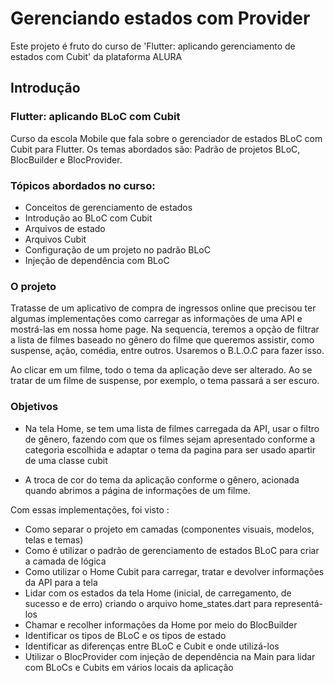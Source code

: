 # Gerenciando estados com Provider
Este projeto é fruto do curso de 'Flutter: aplicando gerenciamento de estados com Cubit' da plataforma ALURA

## Introdução

### Flutter: aplicando BLoC com Cubit
 
  Curso da escola Mobile que fala sobre o gerenciador de estados BLoC com Cubit para Flutter. Os temas abordados são: Padrão de projetos BLoC, BlocBuilder e BlocProvider. 

### Tópicos abordados no curso:

- Conceitos de gerenciamento de estados
- Introdução ao BLoC com Cubit
- Arquivos de estado
- Arquivos Cubit
- Configuração de um projeto no padrão BLoC
- Injeção de dependência com BLoC

### O projeto

Tratasse de um aplicativo de compra de ingressos online que precisou ter algumas implementações como carregar as informações de uma API e mostrá-las em nossa home page. Na sequencia, teremos a opção de filtrar a lista de filmes baseado no gênero do filme que queremos assistir, como suspense, ação, comédia, entre outros. Usaremos o B.L.O.C para fazer isso.

Ao clicar em um filme, todo o tema da aplicação deve ser alterado. Ao se tratar de um filme de suspense, por exemplo, o tema passará a ser escuro.


### Objetivos
   
  
  - Na tela Home, se tem uma lista de filmes carregada da API, usar o filtro de gênero, fazendo com que os filmes sejam apresentado conforme a categoria escolhida e adaptar o tema da pagina para ser usado apartir de uma classe cubit
  
  - A troca de cor do tema da aplicação conforme o gênero, acionada quando abrimos a página de informações de um filme.

Com essas implementações, foi visto :

 - Como separar o projeto em camadas (componentes visuais, modelos, telas e temas)
 - Como é utilizar o padrão de gerenciamento de estados BLoC para criar a camada de lógica
 - Como utilizar o Home Cubit para carregar, tratar e devolver informações da API para a tela
 - Lidar com os estados da tela Home (inicial, de carregamento, de sucesso e de erro) 
    criando o arquivo home_states.dart para representá-los
 - Chamar e recolher informações da Home por meio do BlocBuilder
 - Identificar os tipos de BLoC e os tipos de estado
 - Identificar as diferenças entre BLoC e Cubit e onde utilizá-los
 - Utilizar o BlocProvider com injeção de dependência na Main para lidar com BLoCs e Cubits em vários locais da aplicação


   
